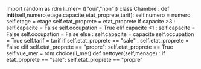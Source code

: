 import random as rdm
li_mer= (["oui","non"])
class Chambre :
    def __init__(self,numero,etage,capacite,etat_proprete,tarif):
        self.numero = numero
        self.etage = etage
        self.etat_proprete = etat_proprete
        if capacite >3 :
            self.capacite = False
            self.occupation = True
        elif capacite <1 :
            self.capacite = False
            self.occupation = False
        else :
            self.capacite = capacite
            self.occupation = True
        self.tarif = tarif
        if self.etat_proprete == "sale" :
            self.etat_proprete = False
        elif self.etat_proprete == "propre":
            self.etat_proprete == True
        self.vue_mer = rdm.choice(li_mer)
    def nettoyer(self,menage) :
        if état_proprete == "sale":
            self.etat_proprete == "propre"
